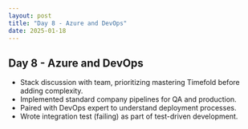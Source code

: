 ```yaml
---
layout: post
title: "Day 8 - Azure and DevOps"
date: 2025-01-18
---
```


## Day 8 - Azure and DevOps

- Stack discussion with team, prioritizing mastering Timefold before adding complexity.
- Implemented standard company pipelines for QA and production.
- Paired with DevOps expert to understand deployment processes.
- Wrote integration test (failing) as part of test-driven development.
